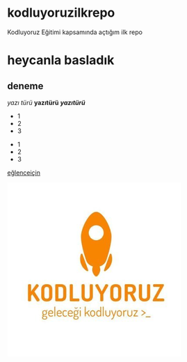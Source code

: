 # kodluyoruzilkrepo
Kodluyoruz Eğitimi kapsamında açtığım ilk repo
# heycanla basladık

## deneme

*yazı türü*
**yazıtürü**
***yazıtürü***

- 1
- 2
- 3

* 1
* 2
* 3

[eğlenceiçin](http://google.com)

![Kodluyoruz Logo](https://raw.githubusercontent.com/Kodluyoruz/taskforce/git/git/markdown-nedir-nasil-kullaniriz-/figures/kodluyoruz_logo.jpg)
